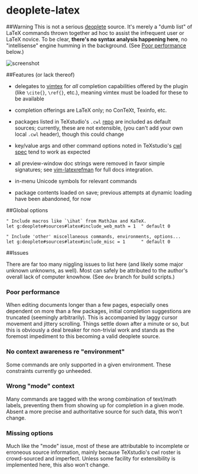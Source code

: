deoplete-latex
==============

##Warning
This is not a serious [deoplete][1] source. It's merely a "dumb list" of LaTeX
commands thrown together ad hoc to assist the infrequent user or LaTeX novice.
To be clear, **there's no syntax analysis happening here**, no "intellisense"
engine humming in the background. (See [Poor performance](#poor-performance)
below.)

[1]: https://github.com/Shougo/deoplete.nvim


![screenshot](https://cloud.githubusercontent.com/assets/12665556/22585211/7d79bfe4-e9ab-11e6-81d6-258cd598e7ee.png)

##Features (or lack thereof)

* delegates to [vimtex][2] for *all* completion capabilities offered by the
  plugin (like `\cite{}`, `\ref{}`, etc.), meaning vimtex must be loaded for
  these to be available

* completion offerings are LaTeX only; no ConTeXt, Texinfo, etc.

* packages listed in TeXstudio's `.cwl` [repo][3] are included as default
  sources; currently, these are not extensible, (you can't add your own local
  `.cwl` header), though this could change

* key/value args and other command options noted in TeXstudio's [cwl spec][4]
  tend to work as expected

* all preview-window doc strings were removed in favor simple signatures; see
  [vim-latexrefman][5] for full docs integration.

* in-menu Unicode symbols for relevant commands

* package contents loaded on save; previous attempts at dynamic loading have
  been abandoned, for now

[2]: https://github.com/lervag/vimtex
[3]: https://sourceforge.net/p/texstudio/hg/ci/default/tree/completion/
[4]: http://texstudio.sourceforge.net/manual/current/usermanual_en.html#CWLDESCRIPTION
[5]: https://github.com/poppyschmo/vim-latexrefman


##Global options
```vim
" Include macros like `\ihat` from MathJax and KaTeX.
let g:deoplete#sources#latex#include_web_math = 1  " default 0

" Include 'other' miscellaneous commands, environments, options...
let g:deoplete#sources#latex#include_misc = 1      " default 0
```

##Issues

There are far too many niggling issues to list here (and likely some major
unknown unknowns, as well). Most can safely be attributed to the author's
overall lack of computer knowhow. (See `dev` branch for build scripts.)

### Poor performance
When editing documents longer than a few pages, especially ones dependent on
more than a few packages, initial completion suggestions are truncated
(seemingly arbitrarily). This is accompanied by laggy cursor movement and
jittery scrolling. Things settle down after a minute or so, but this is
obviously a deal breaker for non-trivial work and stands as the foremost
impediment to this becoming a valid deoplete source.

### No context awareness re "environment"
Some commands are only supported in a given environment. These constraints
currently go unheeded.

### Wrong "mode" context
Many commands are tagged with the wrong combination of text/math labels,
preventing them from showing up for completion in a given mode. Absent a
more precise and authoritative source for such data, this won't change.

### Missing options
Much like the "mode" issue, most of these are attributable to incomplete or
erroneous source information, mainly because TeXstudio's cwl roster is
crowd-sourced and imperfect. Unless some facility for extensibility is
implemented here, this also won't change.


